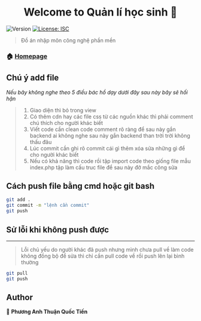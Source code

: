 <h1 align="center">Welcome to Quản lí học sinh 👋</h1>
<p>
  <img alt="Version" src="https://img.shields.io/badge/version-1.0.0-blue.svg?cacheSeconds=2592000" />
  <a href="#" target="_blank">
    <img alt="License: ISC" src="https://img.shields.io/badge/License-ISC-yellow.svg" />
  </a>
</p>

> Đồ án nhập môn công nghệ phần mền

### 🏠 [Homepage](index.php)

## Chú ý add file
_Nếu bây không nghe theo 5 điều bác hồ dạy dưới đây sau này bây sẽ hối hận_

>1. Giao diện thì bỏ trong view
>2. Có thêm cdn hay các file css từ các nguồn khác thì phải comment chú thích cho người khác biết
>3. Viết code cần clean code comment rõ ràng để sau này gắn backend ai không nghe sau này gắn backend than trời trời không thấu đâu
>4. Lúc commit cần ghi rõ commit cái gì thêm xóa sửa những gì để cho người khác biết
>5. Nếu có khả năng thì code rồi tập import code theo giống file mẫu index.php tập làm cấu truc file để sau này đở mắc công sửa


## Cách push file bằng cmd hoặc git bash

```sh
git add .
git commit -m "lệnh cần commit"
git push
```

## Sử lỗi khi không push được
***
>Lỗi chủ yếu do người khác đã push nhưng mình chưa pull về làm code không đồng bộ để sửa thì chỉ cần pull code về rồi push lên lại bình thường
```sh
git pull
git push
```

## Author

👤 **Phương Anh Thuận Quốc Tiến**
